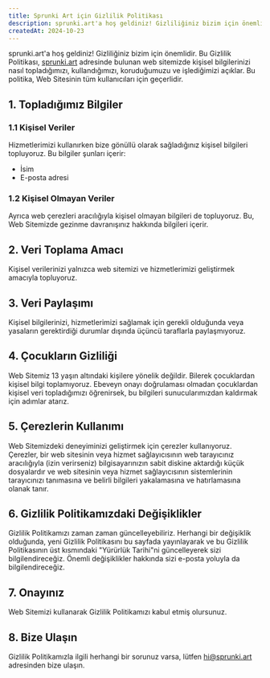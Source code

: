 ```yaml
---
title: Sprunki Art için Gizlilik Politikası
description: sprunki.art'a hoş geldiniz! Gizliliğiniz bizim için önemlidir. Bu Gizlilik Politikası, sprunki.art adresinde bulunan web sitemizde kişisel bilgilerinizi nasıl topladığımızı, kullandığımızı, koruduğumuzu ve işlediğimizi açıklar. Bu politika, Web Sitesinin tüm kullanıcıları için geçerlidir.
createdAt: 2024-10-23
---
```


sprunki.art'a hoş geldiniz! Gizliliğiniz bizim için önemlidir. Bu Gizlilik Politikası, [sprunki.art](https://sprunki.art/) adresinde bulunan web sitemizde kişisel bilgilerinizi nasıl topladığımızı, kullandığımızı, koruduğumuzu ve işlediğimizi açıklar. Bu politika, Web Sitesinin tüm kullanıcıları için geçerlidir.

## 1. Topladığımız Bilgiler

### 1.1 Kişisel Veriler

Hizmetlerimizi kullanırken bize gönüllü olarak sağladığınız kişisel bilgileri topluyoruz. Bu bilgiler şunları içerir:

- İsim
- E-posta adresi

### 1.2 Kişisel Olmayan Veriler

Ayrıca web çerezleri aracılığıyla kişisel olmayan bilgileri de topluyoruz. Bu, Web Sitemizde gezinme davranışınız hakkında bilgileri içerir.

## 2. Veri Toplama Amacı

Kişisel verilerinizi yalnızca web sitemizi ve hizmetlerimizi geliştirmek amacıyla topluyoruz.

## 3. Veri Paylaşımı

Kişisel bilgilerinizi, hizmetlerimizi sağlamak için gerekli olduğunda veya yasaların gerektirdiği durumlar dışında üçüncü taraflarla paylaşmıyoruz.

## 4. Çocukların Gizliliği

Web Sitemiz 13 yaşın altındaki kişilere yönelik değildir. Bilerek çocuklardan kişisel bilgi toplamıyoruz. Ebeveyn onayı doğrulaması olmadan çocuklardan kişisel veri topladığımızı öğrenirsek, bu bilgileri sunucularımızdan kaldırmak için adımlar atarız.

## 5. Çerezlerin Kullanımı

Web Sitemizdeki deneyiminizi geliştirmek için çerezler kullanıyoruz. Çerezler, bir web sitesinin veya hizmet sağlayıcısının web tarayıcınız aracılığıyla (izin verirseniz) bilgisayarınızın sabit diskine aktardığı küçük dosyalardır ve web sitesinin veya hizmet sağlayıcısının sistemlerinin tarayıcınızı tanımasına ve belirli bilgileri yakalamasına ve hatırlamasına olanak tanır.

## 6. Gizlilik Politikamızdaki Değişiklikler

Gizlilik Politikamızı zaman zaman güncelleyebiliriz. Herhangi bir değişiklik olduğunda, yeni Gizlilik Politikasını bu sayfada yayınlayarak ve bu Gizlilik Politikasının üst kısmındaki "Yürürlük Tarihi"ni güncelleyerek sizi bilgilendireceğiz. Önemli değişiklikler hakkında sizi e-posta yoluyla da bilgilendireceğiz.

## 7. Onayınız

Web Sitemizi kullanarak Gizlilik Politikamızı kabul etmiş olursunuz.

## 8. Bize Ulaşın

Gizlilik Politikamızla ilgili herhangi bir sorunuz varsa, lütfen [hi@sprunki.art](mailto:hi@sprunki.art) adresinden bize ulaşın.